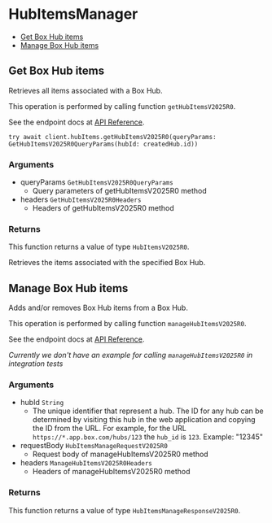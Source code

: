 # HubItemsManager


- [Get Box Hub items](#get-box-hub-items)
- [Manage Box Hub items](#manage-box-hub-items)

## Get Box Hub items

Retrieves all items associated with a Box Hub.

This operation is performed by calling function `getHubItemsV2025R0`.

See the endpoint docs at
[API Reference](https://developer.box.com/reference/v2025.0/get-hub-items/).

<!-- sample get_hub_items_v2025.0 -->
```
try await client.hubItems.getHubItemsV2025R0(queryParams: GetHubItemsV2025R0QueryParams(hubId: createdHub.id))
```

### Arguments

- queryParams `GetHubItemsV2025R0QueryParams`
  - Query parameters of getHubItemsV2025R0 method
- headers `GetHubItemsV2025R0Headers`
  - Headers of getHubItemsV2025R0 method


### Returns

This function returns a value of type `HubItemsV2025R0`.

Retrieves the items associated with the specified Box Hub.


## Manage Box Hub items

Adds and/or removes Box Hub items from a Box Hub.

This operation is performed by calling function `manageHubItemsV2025R0`.

See the endpoint docs at
[API Reference](https://developer.box.com/reference/v2025.0/post-hubs-id-manage-items/).

*Currently we don't have an example for calling `manageHubItemsV2025R0` in integration tests*

### Arguments

- hubId `String`
  - The unique identifier that represent a hub.  The ID for any hub can be determined by visiting this hub in the web application and copying the ID from the URL. For example, for the URL `https://*.app.box.com/hubs/123` the `hub_id` is `123`. Example: "12345"
- requestBody `HubItemsManageRequestV2025R0`
  - Request body of manageHubItemsV2025R0 method
- headers `ManageHubItemsV2025R0Headers`
  - Headers of manageHubItemsV2025R0 method


### Returns

This function returns a value of type `HubItemsManageResponseV2025R0`.




